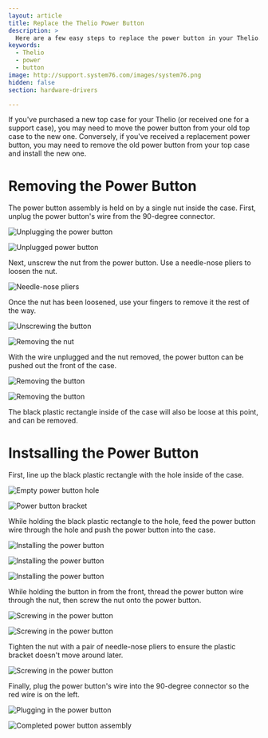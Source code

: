 ```yaml
---
layout: article
title: Replace the Thelio Power Button
description: >
  Here are a few easy steps to replace the power button in your Thelio.
keywords:
  - Thelio
  - power
  - button
image: http://support.system76.com/images/system76.png
hidden: false
section: hardware-drivers

---
```


If you've purchased a new top case for your Thelio (or received one for a support case), you may need to move the power button from your old top case to the new one. Conversely, if you've received a replacement power button, you may need to remove the old power button from your top case and install the new one.

# Removing the Power Button

The power button assembly is held on by a single nut inside the case. First, unplug the power button's wire from the 90-degree connector.

![Unplugging the power button](/images/thelio-power-button/unplug-1.jpg)

![Unplugged power button](/images/thelio-power-button/unplug-2.jpg)

Next, unscrew the nut from the power button. Use a needle-nose pliers to loosen the nut.

![Needle-nose pliers](/images/thelio-power-button/needle-nose.jpg)

Once the nut has been loosened, use your fingers to remove it the rest of the way.

![Unscrewing the button](/images/thelio-power-button/unscrewing.jpg)

![Removing the nut](/images/thelio-power-button/nut-removal.jpg)

With the wire unplugged and the nut removed, the power button can be pushed out the front of the case.

![Removing the button](/images/thelio-power-button/button-removal-1.jpg)

![Removing the button](/images/thelio-power-button/button-removal-2.jpg)

The black plastic rectangle inside of the case will also be loose at this point, and can be removed.

# Instsalling the Power Button

First, line up the black plastic rectangle with the hole inside of the case.

![Empty power button hole](/images/thelio-power-button/power-button-hole.jpg)

![Power button bracket](/images/thelio-power-button/bracket.jpg)

While holding the black plastic rectangle to the hole, feed the power button wire through the hole and push the power button into the case.

![Installing the power button](/images/thelio-power-button/button-installation-1.jpg)

![Installing the power button](/images/thelio-power-button/button-installation-2.jpg)

![Installing the power button](/images/thelio-power-button/button-installation-3.jpg)

While holding the button in from the front, thread the power button wire through the nut, then screw the nut onto the power button.

![Screwing in the power button](/images/thelio-power-button/nut-installation-1.jpg)

![Screwing in the power button](/images/thelio-power-button/nut-installation-2.jpg)

Tighten the nut with a pair of needle-nose pliers to ensure the plastic bracket doesn't move around later.

![Screwing in the power button](/images/thelio-power-button/nut-installation-3.jpg)

Finally, plug the power button's wire into the 90-degree connector so the red wire is on the left.

![Plugging in the power button](/images/thelio-power-button/plugging-in-wire.jpg)

![Completed power button assembly](/images/thelio-power-button/final-assembly.jpg)

